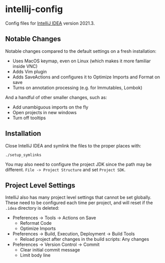 # intellij-config

Config files for [IntelliJ IDEA](https://www.jetbrains.com/idea/) version 2021.3.

## Notable Changes

Notable changes compared to the default settings on a fresh installation:

- Uses MacOS keymap, even on Linux (which makes it more familiar inside VNC)
- Adds Vim plugin
- Adds SaveActions and configures it to Optimize Imports and Format on save
- Turns on annotation processing (e.g. for Immutables, Lombok)

And a handful of other smaller changes, such as:
- Add unambiguous imports on the fly
- Open projects in new windows
- Turn off tooltips

## Installation

Close IntelliJ IDEA and symlink the files to the proper places with:

```
./setup_symlinks
```

You may also need to configure the project JDK since the path may be different. `File -> Project Structure` and set `Project SDK`.

## Project Level Settings

IntelliJ also has many project level settings that cannot be set globally. These need to be configured each time per project, and will reset if the `.idea` directory is deleted:
- Preferences -> Tools -> Actions on Save
  - Reformat Code
  - Optimize Imports
- Preferences -> Build, Execution, Deployment -> Build Tools
  - Reload project after changes in the build scripts: Any changes
- Preferences -> Version Control -> Commit
  - Clear initial commit message
  - Limit body line
